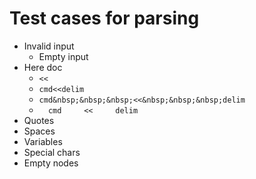 # Test cases for parsing

- Invalid input
  - Empty input  
- Here doc
  - `<<` 
  - `cmd<<delim`
  - `cmd&nbsp;&nbsp;&nbsp;<<&nbsp;&nbsp;&nbsp;delim`
  - `   cmd     <<     delim    `
- Quotes
- Spaces
- Variables
- Special chars
- Empty nodes
